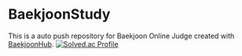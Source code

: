 # BaekjoonStudy
This is a auto push repository for Baekjoon Online Judge created with [BaekjoonHub](https://github.com/BaekjoonHub/BaekjoonHub).
[![Solved.ac Profile](http://mazassumnida.wtf/api/generate_badge?boj=jsy1021)](https://solved.ac/jsy1021)<br/>
